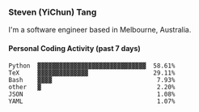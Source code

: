 ### Steven (YiChun) Tang

I'm a software engineer based in Melbourne, Australia.

#### Personal Coding Activity (past 7 days)
```
Python  ▓▓▓▓▓▓▓▓▓▓▓▓▓▓▓▓▓▓▓▓▓▓▓▓▓▓▓▓▓▓  58.61%
TeX     ▓▓▓▓▓▓▓▓▓▓▓▓▓▓                  29.11%
Bash    ▓▓▓▓                             7.93%
other   ▓                                2.20%
JSON                                     1.08%
YAML                                     1.07%
```
